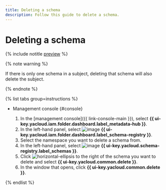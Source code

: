 ```yaml
---
title: Deleting a schema
description: Follow this guide to delete a schema.
---
```


# Deleting a schema



{% include notitle [preview](../../_includes/note-preview.md) %}



{% note warning %}

If there is only one schema in a subject, deleting that schema will also delete the subject.

{% endnote %}

{% list tabs group=instructions %}

- Management console {#console}
  
  1. In the [management console]({{ link-console-main }}), select **{{ ui-key.yacloud.iam.folder.dashboard.label_metadata-hub }}**.
  1. In the left-hand panel, select ![image](../../_assets/console-icons/layout-cells.svg) **{{ ui-key.yacloud.iam.folder.dashboard.label_schema-registry }}**.
  1. Select the namespace you want to delete a schema from.
  1. In the left-hand panel, select ![image](../../_assets/console-icons/branches-down.svg) **{{ ui-key.yacloud.schema-registry.label_schemas }}**.
  1. Click ![horizontal-ellipsis](../../_assets/horizontal-ellipsis.svg) to the right of the schema you want to delete and select **{{ ui-key.yacloud.common.delete }}**.
  1. In the window that opens, click **{{ ui-key.yacloud.common.delete }}**.

{% endlist %}
